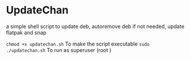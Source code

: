 # UpdateChan
a simple shell script to update deb, autoremove deb if not needed, update flatpak and snap 

``` chmod +x updatechan.sh ```  To make the script executable 
``` sudo ./updatechan.sh ``` To run as superuser (root ) 

